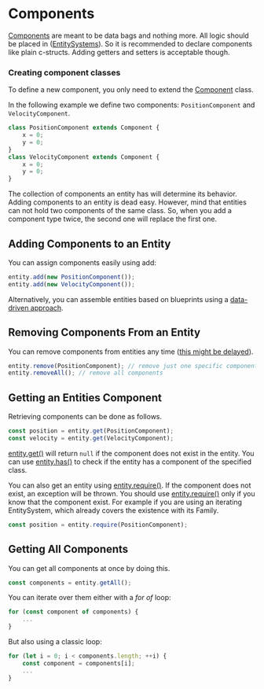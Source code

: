 # Components

[Components](../../api/classes/Component.md) are meant to be data bags and nothing more. All logic should be placed in ([EntitySystems](entitysystem.md)). So it is recommended to declare components like plain c-structs. Adding getters and setters is acceptable though.

### Creating component classes
To define a new component, you only need to extend the [Component](../../api/classes/Component.md) class.

In the following example we define two components: `PositionComponent` and `VelocityComponent`.

```typescript
class PositionComponent extends Component {
	x = 0;
	y = 0;
}
class VelocityComponent extends Component {
	x = 0;
	y = 0;
}
```

The collection of components an entity has will determine its behavior. Adding components to an entity is dead easy. However, mind that entities can not hold two components of the same class. So, when you add a component type twice, the second one will replace the first one.

## Adding Components to an Entity
You can assign components easily using add:
```typescript
entity.add(new PositionComponent());
entity.add(new VelocityComponent());
```

Alternatively, you can assemble entities based on blueprints using a [data-driven approach](../data-driven/README.md).

## Removing Components From an Entity

You can remove components from entities any time ([this might be delayed](special-considerations.md)).

```typescript
entity.remove(PositionComponent); // remove just one specific component
entity.removeAll(); // remove all components
```

## Getting an Entities Component
Retrieving components can be done as follows.

```typescript
const position = entity.get(PositionComponent);
const velocity = entity.get(VelocityComponent);
```

[entity.get()](../../api/classes/Entity.md#get) will return `null` if the component does not exist in the entity. You can use [entity.has()](../../api/classes/Entity.md#has) to check if the entity has a component of the specified class.

You can also get an entity using [entity.require()](../../api/classes/Entity.md#require). If the component does not exist, an exception will be thrown. You should use [entity.require()](../../api/classes/Entity.md#require) only if you know that the component exist. For example if you are using an iterating EntitySystem, which already covers the existence with its Family.
```typescript
const position = entity.require(PositionComponent);
```

## Getting All Components
You can get all components at once by doing this.

```typescript
const components = entity.getAll();
```

You can iterate over them either with a *for of* loop:
```typescript
for (const component of components) {
	...
}
```

But also using a classic loop:
```typescript
for (let i = 0; i < components.length; ++i) {
	const component = components[i];
	...
}
```

